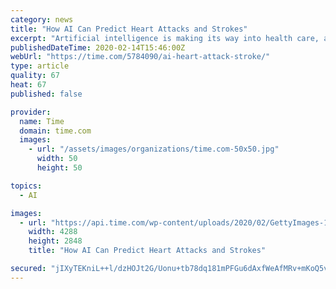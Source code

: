 ```yaml
---
category: news
title: "How AI Can Predict Heart Attacks and Strokes"
excerpt: "Artificial intelligence is making its way into health care, and one of its first stops is making sense of all of those scans that doctors order. Already, studies have shown that AI-based tools can, in some cases, pick out abnormal growths that could be cancerous tumors better than doctors can, mainly because digesting and synthesizing huge ..."
publishedDateTime: 2020-02-14T15:46:00Z
webUrl: "https://time.com/5784090/ai-heart-attack-stroke/"
type: article
quality: 67
heat: 67
published: false

provider:
  name: Time
  domain: time.com
  images:
    - url: "/assets/images/organizations/time.com-50x50.jpg"
      width: 50
      height: 50

topics:
  - AI

images:
  - url: "https://api.time.com/wp-content/uploads/2020/02/GettyImages-1071551122.jpg"
    width: 4288
    height: 2848
    title: "How AI Can Predict Heart Attacks and Strokes"

secured: "jIXyTEKniL++l/dzHOJt2G/Uonu+tb78dq181mPFGu6dAxfWeAfMRv+mKoQ5vZ/A7hP56p8Ru9TaogzcSVJu9yVw9EI/0raBZOOumqGuY6VsOWv/JgIxEeC/ACG8a8qh+q/1XGEJTt4BB+0J0zKtlmG637zGbcpgxo/VMCz/kusqXzW4joniAZIX916Kf13MZA/i6pNhcbu0THaqJi5R4tW0cvBM0wWAUnWNEu+9k4gTDIjTHviiCrQFQHOg4NBLZzVlJWPqySMhplCkzOgjua+uHSXDKSNSHXjemQWRULsG42bRBJ/V6IDP6x0lON+lqPalGIDHbsmWGev4jSDVVpBo4mRH/KMpU9OmptlTK2MUKir1N0VVldCbIV6g9yUzCahwlTLnpSDjLEGc0SxMhc4yvLUHExFiK/zzFzeRG9jRnngzq53tfqZZCLHodIev7fkmdr3i2a7PVYvrG1Y7GT+PSdNkLfOXz+ZmwhGTuEw=;6nbIZK0/N+hCu/TJseHFTg=="
---
```


